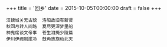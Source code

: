 +++
title = '回乡'
date = 2015-10-05T00:00:00
draft = false
+++

```text
汉魏城关无古貌  洛阳故旧有新贤
秋回月转人间路  夏尽更深梦里船
神鬼席谈文帝事  苍生泪掩少陵篇
伊川伊阙岩崖冷  鼓角旌旗动北天
```
